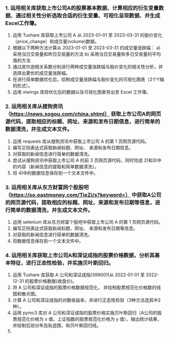 ### 1. 运用相关库获取上市公司A的股票基本数据、计算相应的衍生变量数据、通过相关性分析选取合适的衍生变量、可视化呈现数据、并生成Excel工作簿。
1) 运用 Tushare 库获取上市公司 A 从 2023-01-01 至 2023-03-31 的股价变化（price_change）和成交量(volume)数据。
2) 根据以下两种方法计算从 2023-01-01 至 2023-03-31 的成交量涨跌幅：
a) 采用当日交易量和昨日交易量的方法
b) 采用当日交易量和多日交易量的平均值的方法
3) 通过皮尔逊相关系数分别进行两种成交量涨跌幅与股价变化的相关性分析，并选择出更优的成交量涨跌幅。
4) 在进行简单数据优化后，绘制成交量涨跌幅与股价变化的可视化图表（2个Y轴的形式）。
5) 运用 xlwings 库将优化后的数据以及可视化图表导出至 Excel 工作簿。

### 2. 运用相关库从搜狗资讯（https://news.sogou.com/china.shtml） 获取上市公司A的网页源代码，提取相应的标题、网址、来源和发布日期信息，进行简单的数据清洗，并生成文本文件。
1) 运用 requests 库从搜狗资讯中获取上市公司 A 的第 1 页网页源代码。
2) 编写正则表达式获取新闻标题、网址、 来源和发布日期信息。
3) 对获取的新闻信息进行简单的数据清洗。
4) 尝试从搜狗资讯中获取上市公司 A 的前 3 页网页源代码，同时完成 2)和3)中的内容（新闻信息的提取和简单数据清洗）。
5) 将 4)中的数据信息保存到一个文本文件中。

### 3. 运用相关库从东方财富网个股股吧（https://so.eastmoney.com/TieZi/s?keyword=） 中获取A公司的网页源代码，提取相应的标题、网址、来源和发布日期等信息，进行简单的数据清洗，并生成文本文件。
1) 运用 selenium 库从东方财富个股吧中获取上市公司 A 的第 1 页网页源代码。
2) 编写正则表达式获取新闻标题、网址、 来源和发布日期等信息。
3) 对获取的新闻信息进行简单的数据清洗。
4) 将数据信息保存到一个文本文件中。

### 4. 运用相关库获取上市公司A和深证成指的股票价格数据，分析其基本特征，进行正态性检验，并实施贝叶斯回归。
1) 运用 Tushare 库获取 A 公司和深证成指(399001)从 2022-01-01 至 2022-12-31 的股票价格数据(收盘价)。
2) 将 A 公司和深证成指的股票价格数据规范化， 并绘制股票规范化价格数的线图和散点图。
3) 计算 A 公司和深证成指的对数收益率，并进行正态性检验（3种方法选其中2种）。
4) 运用 pymc3 库对 A 公司和深证成指的股票价格实施贝叶斯回归（A公司的股票规范化价格为 x 值，上证指数的股票规范化价格为 y 值），输出统计结果，并绘制后验分布及轨迹图，和贝叶斯回归线。
5) 
